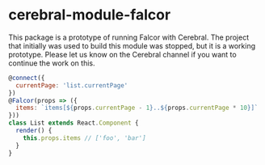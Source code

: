 # cerebral-module-falcor

This package is a prototype of running Falcor with Cerebral. The project that initially was used to build this module was stopped, but it is a working prototype. Please let us know on the Cerebral channel if you want to continue the work on this.


```js
@connect({
  currentPage: 'list.currentPage'
})
@Falcor(props => ({
  items: `items[${props.currentPage - 1}..${props.currentPage * 10}]`
}))
class List extends React.Component {
  render() {
    this.props.items // ['foo', 'bar']
  }
}
```
